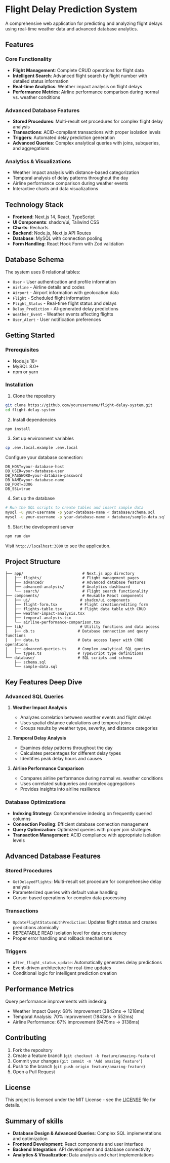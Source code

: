 # Flight Delay Prediction System

A comprehensive web application for predicting and analyzing flight delays using real-time weather data and advanced database analytics.

## Features

### Core Functionality
- **Flight Management**: Complete CRUD operations for flight data
- **Intelligent Search**: Advanced flight search by flight number with detailed status information
- **Real-time Analytics**: Weather impact analysis on flight delays
- **Performance Metrics**: Airline performance comparison during normal vs. weather conditions

### Advanced Database Features
- **Stored Procedures**: Multi-result set procedures for complex flight delay analysis
- **Transactions**: ACID-compliant transactions with proper isolation levels
- **Triggers**: Automated delay prediction generation
- **Advanced Queries**: Complex analytical queries with joins, subqueries, and aggregations

### Analytics & Visualizations
- Weather impact analysis with distance-based categorization
- Temporal analysis of delay patterns throughout the day
- Airline performance comparison during weather events
- Interactive charts and data visualizations

## Technology Stack

- **Frontend**: Next.js 14, React, TypeScript
- **UI Components**: shadcn/ui, Tailwind CSS
- **Charts**: Recharts
- **Backend**: Node.js, Next.js API Routes
- **Database**: MySQL with connection pooling
- **Form Handling**: React Hook Form with Zod validation

## Database Schema

The system uses 8 relational tables:
- `User` - User authentication and profile information
- `Airline` - Airline details and codes
- `Airport` - Airport information with geolocation data
- `Flight` - Scheduled flight information
- `Flight_Status` - Real-time flight status and delays
- `Delay_Prediction` - AI-generated delay predictions
- `Weather_Event` - Weather events affecting flights
- `User_Alert` - User notification preferences

## Getting Started

### Prerequisites
- Node.js 18+ 
- MySQL 8.0+
- npm or yarn

### Installation

1. Clone the repository
```bash
git clone https://github.com/yourusername/flight-delay-system.git
cd flight-delay-system
```

2. Install dependencies
```bash
npm install
```

3. Set up environment variables
```bash
cp .env.local.example .env.local
```

Configure your database connection:
```env
DB_HOST=your-database-host
DB_USER=your-database-user
DB_PASSWORD=your-database-password
DB_NAME=your-database-name
DB_PORT=3306
DB_SSL=true
```

4. Set up the database
```bash
# Run the SQL scripts to create tables and insert sample data
mysql -u your-username -p your-database-name < database/schema.sql
mysql -u your-username -p your-database-name < database/sample-data.sql
```

5. Start the development server
```bash
npm run dev
```

Visit `http://localhost:3000` to see the application.

## Project Structure

```
├── app/                          # Next.js app directory
│   ├── flights/                  # Flight management pages
│   ├── advanced/                 # Advanced database features
│   ├── advanced-analysis/        # Analytics dashboard
│   └── search/                   # Flight search functionality
├── components/                   # Reusable React components
│   ├── ui/                      # shadcn/ui components
│   ├── flight-form.tsx          # Flight creation/editing form
│   ├── flights-table.tsx        # Flight data table with CRUD
│   ├── weather-impact-analysis.tsx
│   ├── temporal-analysis.tsx
│   └── airline-performance-comparison.tsx
├── lib/                         # Utility functions and data access
│   ├── db.ts                   # Database connection and query functions
│   ├── data.ts                 # Data access layer with CRUD operations
│   ├── advanced-queries.ts     # Complex analytical SQL queries
│   └── types.ts                # TypeScript type definitions
└── database/                   # SQL scripts and schema
    ├── schema.sql
    └── sample-data.sql
```

## Key Features Deep Dive

### Advanced SQL Queries

1. **Weather Impact Analysis**
   - Analyzes correlation between weather events and flight delays
   - Uses spatial distance calculations and temporal joins
   - Groups results by weather type, severity, and distance categories

2. **Temporal Delay Analysis**
   - Examines delay patterns throughout the day
   - Calculates percentages for different delay types
   - Identifies peak delay hours and causes

3. **Airline Performance Comparison**
   - Compares airline performance during normal vs. weather conditions
   - Uses correlated subqueries and complex aggregations
   - Provides insights into airline resilience

### Database Optimizations

- **Indexing Strategy**: Comprehensive indexing on frequently queried columns
- **Connection Pooling**: Efficient database connection management
- **Query Optimization**: Optimized queries with proper join strategies
- **Transaction Management**: ACID compliance with appropriate isolation levels

## Advanced Database Features

### Stored Procedures
- `GetDelayedFlights`: Multi-result set procedure for comprehensive delay analysis
- Parameterized queries with default value handling
- Cursor-based operations for complex data processing

### Transactions
- `UpdateFlightStatusWithPrediction`: Updates flight status and creates predictions atomically
- REPEATABLE READ isolation level for data consistency
- Proper error handling and rollback mechanisms

### Triggers
- `after_flight_status_update`: Automatically generates delay predictions
- Event-driven architecture for real-time updates
- Conditional logic for intelligent prediction creation

## Performance Metrics

Query performance improvements with indexing:
- Weather Impact Query: 68% improvement (3842ms → 1218ms)
- Temporal Analysis: 70% improvement (1843ms → 552ms)
- Airline Performance: 67% improvement (9475ms → 3138ms)

## Contributing

1. Fork the repository
2. Create a feature branch (`git checkout -b feature/amazing-feature`)
3. Commit your changes (`git commit -m 'Add amazing feature'`)
4. Push to the branch (`git push origin feature/amazing-feature`)
5. Open a Pull Request

## License

This project is licensed under the MIT License - see the [LICENSE](LICENSE) file for details.

## Summary of skills

- **Database Design & Advanced Queries**: Complex SQL implementations and optimization
- **Frontend Development**: React components and user interface
- **Backend Integration**: API development and database connectivity
- **Analytics & Visualization**: Data analysis and chart implementations
